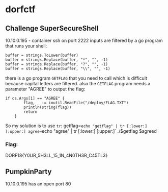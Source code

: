 # dorfctf

## Challenge SuperSecureShell
10.10.0.195 - container
ssh on port 2222
inputs are filtered by a go program that runs your shell:

```
buffer = strings.ToLower(buffer)
buffer = strings.Replace(buffer, "*", "", -1)
buffer = strings.Replace(buffer, "?", "", -1)
buffer = strings.Replace(buffer, "\\", "", -1)
```
there is a go program `GETFLAG` that you need to call which is difficult
because capital letters are filtered. also the `GETFLAG` program needs a 
parameter "AGREE" to output the flag:

```
if os.Args[1] == "AGREE" {
		flag, _ := ioutil.ReadFile("/deploy/FLAG.TXT")
		println(string(flag))
		return
	}
``` 
So my solution is to use `tr`:
getflag=`echo "getflag" | tr [:lower:] [:upper:]
agree=`echo "agree" | tr [:lower:] [:upper:]`
./$getflag $agreed

### Flag:
DORF18{Y0UR_5H3LL_15_1N_4N0TH3R_C45TL3}


## PumpkinParty
10.10.0.195 has an open port 80